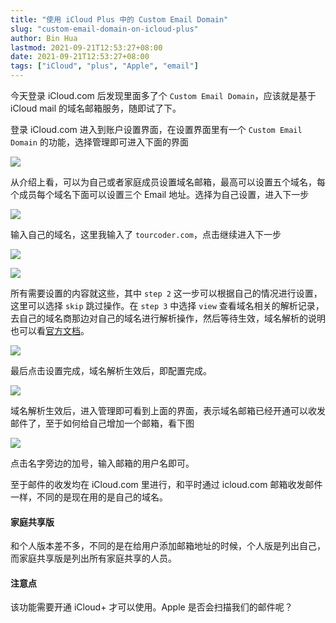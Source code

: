 ```yaml
---
title: "使用 iCloud Plus 中的 Custom Email Domain"
slug: "custom-email-domain-on-icloud-plus"
author: Bin Hua
lastmod: 2021-09-21T12:53:27+08:00
date: 2021-09-21T12:53:27+08:00
tags: ["iCloud", "plus", "Apple", "email"]
---
```


今天登录 iCloud.com 后发现里面多了个 `Custom Email Domain`，应该就是基于 iCloud mail 的域名邮箱服务，随即试了下。

登录 iCloud.com 进入到账户设置界面，在设置界面里有一个 `Custom Email Domain` 的功能，选择管理即可进入下面的界面

![](/imgs/custom-email-domain-on-icloud-plus-01.png)

从介绍上看，可以为自己或者家庭成员设置域名邮箱，最高可以设置五个域名，每个成员每个域名下面可以设置三个 Email 地址。选择为自己设置，进入下一步

![](/imgs/custom-email-domain-on-icloud-plus-02.png)

输入自己的域名，这里我输入了 `tourcoder.com`，点击继续进入下一步

![](/imgs/custom-email-domain-on-icloud-plus-03.png)

![](/imgs/custom-email-domain-on-icloud-plus-04.png)

所有需要设置的内容就这些，其中 `step 2` 这一步可以根据自己的情况进行设置，这里可以选择 `skip` 跳过操作。在 `step 3` 中选择 `view` 查看域名相关的解析记录，去自己的域名商那边对自己的域名进行解析操作，然后等待生效，域名解析的说明也可以看[官方文档](https://support.apple.com/en-us/HT212524)。

![](/imgs/custom-email-domain-on-icloud-plus-05.png)

最后点击设置完成，域名解析生效后，即配置完成。

![](/imgs/custom-email-domain-on-icloud-plus-06.png)

域名解析生效后，进入管理即可看到上面的界面，表示域名邮箱已经开通可以收发邮件了，至于如何给自己增加一个邮箱，看下图

![](/imgs/custom-email-domain-on-icloud-plus-07.png)

点击名字旁边的加号，输入邮箱的用户名即可。

至于邮件的收发均在 iCloud.com 里进行，和平时通过 icloud.com 邮箱收发邮件一样，不同的是现在用的是自己的域名。


#### 家庭共享版

和个人版本差不多，不同的是在给用户添加邮箱地址的时候，个人版是列出自己，而家庭共享版是列出所有家庭共享的人员。

#### 注意点

该功能需要开通 iCloud+ 才可以使用。Apple 是否会扫描我们的邮件呢？
